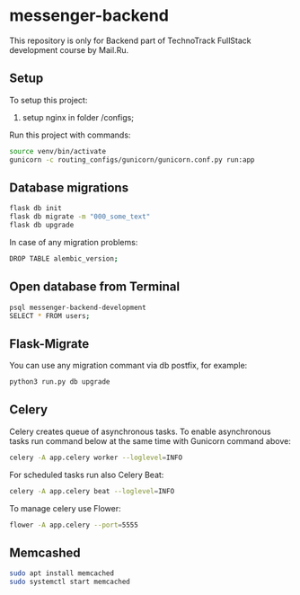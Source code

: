 # messenger-backend
This repository is only for Backend part of TechnoTrack FullStack development course by Mail.Ru.

## Setup
To setup this project:
1) setup nginx in folder /configs;

Run this project with commands:
```bash
source venv/bin/activate
gunicorn -c routing_configs/gunicorn/gunicorn.conf.py run:app
```

## Database migrations
```bash
flask db init
flask db migrate -m "000_some_text"
flask db upgrade
```

In case of any migration problems:
```bash
DROP TABLE alembic_version;
```

## Open database from Terminal
```bash
psql messenger-backend-development
SELECT * FROM users;
```

## Flask-Migrate
You can use any migration commant via db postfix, for example:
```bash
python3 run.py db upgrade
```

## Celery
Celery creates queue of asynchronous tasks. To enable asynchronous tasks run command below at the same time with Gunicorn command above:
```bash
celery -A app.celery worker --loglevel=INFO
```
For scheduled tasks run also Celery Beat:
```bash
celery -A app.celery beat --loglevel=INFO
```

To manage celery use Flower:
```bash
flower -A app.celery --port=5555
```

## Memcashed
```bash
sudo apt install memcached
sudo systemctl start memcached
```